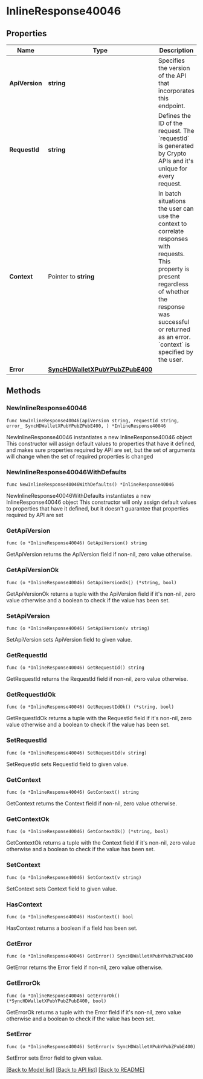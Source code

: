 # InlineResponse40046

## Properties

Name | Type | Description | Notes
------------ | ------------- | ------------- | -------------
**ApiVersion** | **string** | Specifies the version of the API that incorporates this endpoint. | 
**RequestId** | **string** | Defines the ID of the request. The &#x60;requestId&#x60; is generated by Crypto APIs and it&#39;s unique for every request. | 
**Context** | Pointer to **string** | In batch situations the user can use the context to correlate responses with requests. This property is present regardless of whether the response was successful or returned as an error. &#x60;context&#x60; is specified by the user. | [optional] 
**Error** | [**SyncHDWalletXPubYPubZPubE400**](SyncHDWalletXPubYPubZPubE400.md) |  | 

## Methods

### NewInlineResponse40046

`func NewInlineResponse40046(apiVersion string, requestId string, error_ SyncHDWalletXPubYPubZPubE400, ) *InlineResponse40046`

NewInlineResponse40046 instantiates a new InlineResponse40046 object
This constructor will assign default values to properties that have it defined,
and makes sure properties required by API are set, but the set of arguments
will change when the set of required properties is changed

### NewInlineResponse40046WithDefaults

`func NewInlineResponse40046WithDefaults() *InlineResponse40046`

NewInlineResponse40046WithDefaults instantiates a new InlineResponse40046 object
This constructor will only assign default values to properties that have it defined,
but it doesn't guarantee that properties required by API are set

### GetApiVersion

`func (o *InlineResponse40046) GetApiVersion() string`

GetApiVersion returns the ApiVersion field if non-nil, zero value otherwise.

### GetApiVersionOk

`func (o *InlineResponse40046) GetApiVersionOk() (*string, bool)`

GetApiVersionOk returns a tuple with the ApiVersion field if it's non-nil, zero value otherwise
and a boolean to check if the value has been set.

### SetApiVersion

`func (o *InlineResponse40046) SetApiVersion(v string)`

SetApiVersion sets ApiVersion field to given value.


### GetRequestId

`func (o *InlineResponse40046) GetRequestId() string`

GetRequestId returns the RequestId field if non-nil, zero value otherwise.

### GetRequestIdOk

`func (o *InlineResponse40046) GetRequestIdOk() (*string, bool)`

GetRequestIdOk returns a tuple with the RequestId field if it's non-nil, zero value otherwise
and a boolean to check if the value has been set.

### SetRequestId

`func (o *InlineResponse40046) SetRequestId(v string)`

SetRequestId sets RequestId field to given value.


### GetContext

`func (o *InlineResponse40046) GetContext() string`

GetContext returns the Context field if non-nil, zero value otherwise.

### GetContextOk

`func (o *InlineResponse40046) GetContextOk() (*string, bool)`

GetContextOk returns a tuple with the Context field if it's non-nil, zero value otherwise
and a boolean to check if the value has been set.

### SetContext

`func (o *InlineResponse40046) SetContext(v string)`

SetContext sets Context field to given value.

### HasContext

`func (o *InlineResponse40046) HasContext() bool`

HasContext returns a boolean if a field has been set.

### GetError

`func (o *InlineResponse40046) GetError() SyncHDWalletXPubYPubZPubE400`

GetError returns the Error field if non-nil, zero value otherwise.

### GetErrorOk

`func (o *InlineResponse40046) GetErrorOk() (*SyncHDWalletXPubYPubZPubE400, bool)`

GetErrorOk returns a tuple with the Error field if it's non-nil, zero value otherwise
and a boolean to check if the value has been set.

### SetError

`func (o *InlineResponse40046) SetError(v SyncHDWalletXPubYPubZPubE400)`

SetError sets Error field to given value.



[[Back to Model list]](../README.md#documentation-for-models) [[Back to API list]](../README.md#documentation-for-api-endpoints) [[Back to README]](../README.md)


